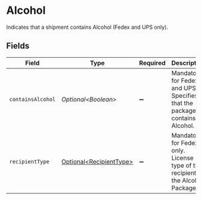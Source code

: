 # Alcohol

Indicates that a shipment contains Alcohol (Fedex and UPS only).


## Fields

| Field                                                                           | Type                                                                            | Required                                                                        | Description                                                                     |
| ------------------------------------------------------------------------------- | ------------------------------------------------------------------------------- | ------------------------------------------------------------------------------- | ------------------------------------------------------------------------------- |
| `containsAlcohol`                                                               | *Optional\<Boolean>*                                                            | :heavy_minus_sign:                                                              | Mandatory for Fedex and UPS. Specifies that the package contains Alcohol.       |
| `recipientType`                                                                 | [Optional\<RecipientType>](../../models/components/RecipientType.md)            | :heavy_minus_sign:                                                              | Mandatory for Fedex only. License type of the recipient of the Alcohol Package. |